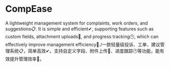 # CompEase
A lightweight management system for complaints, work orders, and suggestions📋. It is simple and efficient✔, supporting features such as custom fields, attachment uploads📎, and progress tracking🕑, which can effectively improve management efficiency💪./一款轻量级投诉、工单、建议管理系统📋，简单高效✔。支持自定义字段、附件上传📎、进度跟踪🕑等功能，能有效提升管理效率💪。
